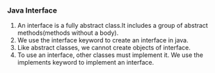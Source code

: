 ### Java Interface
1. An interface is a fully abstract class.It includes a group of abstract methods(methods without a body).
2. We use the interface keyword to create an interface in java.
3. Like abstract classes, we cannot create objects of interface.
4. To use an interface, other classes must implement it. We use the implements keyword to implement an interface.
